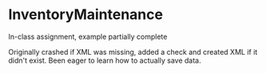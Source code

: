 # InventoryMaintenance
In-class assignment, example partially complete

Originally crashed if XML was missing, added a check and created XML if it didn't exist. Been eager to learn how to actually save data.

